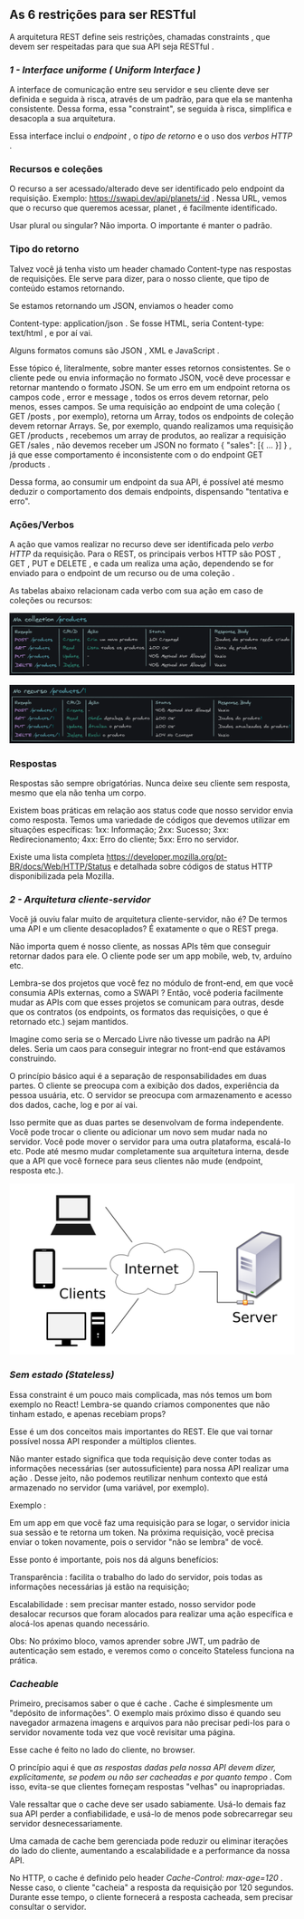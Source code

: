 ## As 6 restrições para ser RESTful

A arquitetura REST define seis restrições, chamadas constraints , que devem ser respeitadas para que sua API seja RESTful .

### *1 - Interface uniforme ( Uniform Interface )*

A interface de comunicação entre seu servidor e seu cliente deve ser definida e seguida à risca, através de um padrão, para que ela se mantenha consistente. Dessa forma, essa "constraint", se seguida à risca, simplifica e desacopla a sua arquitetura.

Essa interface inclui o *endpoint* , o *tipo de retorno* e o uso dos *verbos HTTP* .

### Recursos e coleções

O recurso a ser acessado/alterado deve ser identificado pelo endpoint da requisição. Exemplo: https://swapi.dev/api/planets/:id . Nessa URL, vemos que o recurso que queremos acessar, planet , é facilmente identificado.

Usar plural ou singular? Não importa. O importante é manter o padrão.

### Tipo do retorno
Talvez você já tenha visto um header chamado Content-type nas respostas de requisições. Ele serve para dizer, para o nosso cliente, que tipo de conteúdo estamos retornando.

Se estamos retornando um JSON, enviamos o header como 

Content-type: application/json . Se fosse HTML, seria Content-type: text/html , e por aí vai.

Alguns formatos comuns são JSON , XML e JavaScript .

Esse tópico é, literalmente, sobre manter esses retornos consistentes. Se o cliente pede ou envia informação no formato JSON, você deve processar e retornar mantendo o formato JSON. Se um erro em um endpoint retorna os campos code , error e message , todos os erros devem retornar, pelo menos, esses campos. Se uma requisição ao endpoint de uma coleção ( GET /posts , por exemplo), retorna um Array, todos os endpoints de coleção devem retornar Arrays. Se, por exemplo, quando realizamos uma requisição GET /products , recebemos um array de produtos, ao realizar a requisição GET /sales , não devemos receber um JSON no formato { "sales": [{ ... }] } , já que esse comportamento é inconsistente com o do endpoint GET /products .

Dessa forma, ao consumir um endpoint da sua API, é possível até mesmo deduzir o comportamento dos demais endpoints, dispensando "tentativa e erro".

### Ações/Verbos

A ação que vamos realizar no recurso deve ser identificada pelo *verbo HTTP* da requisição. Para o REST, os principais verbos HTTP são POST , GET , PUT e DELETE , e cada um realiza uma ação, dependendo se for enviado para o endpoint de um recurso ou de uma coleção .

As tabelas abaixo relacionam cada verbo com sua ação em caso de coleções ou recursos:

<img src="REST-collection-requests.png" alt='Verbos HTTP e ações em coleções REST
'>

<img src="REST-resource-requests.png" alt='Verbos HTTP e ações em recursos REST
'>

### Respostas

Respostas são sempre obrigatórias. Nunca deixe seu cliente sem resposta, mesmo que ela não tenha um corpo.

Existem boas práticas em relação aos status code que nosso servidor envia como resposta. Temos uma variedade de códigos que devemos utilizar em situações específicas:
  1xx: Informação;
  2xx: Sucesso;
  3xx: Redirecionamento;
  4xx: Erro do cliente;
  5xx: Erro no servidor.

Existe uma lista completa https://developer.mozilla.org/pt-BR/docs/Web/HTTP/Status e detalhada sobre códigos de status HTTP disponibilizada pela Mozilla.

### *2 - Arquitetura cliente-servidor*

Você já ouviu falar muito de arquitetura cliente-servidor, não é? De termos uma API e um cliente desacoplados? É exatamente o que o REST prega.

Não importa quem é nosso cliente, as nossas APIs têm que conseguir retornar dados para ele. O cliente pode ser um app mobile, web, tv, arduíno etc.

Lembra-se dos projetos que você fez no módulo de front-end, em que você consumia APIs externas, como a SWAPI ? Então, você poderia facilmente mudar as APIs com que esses projetos se comunicam para outras, desde que os contratos (os endpoints, os formatos das requisições, o que é retornado etc.) sejam mantidos.

Imagine como seria se o Mercado Livre não tivesse um padrão na API deles. Seria um caos para conseguir integrar no front-end que estávamos construindo.

O princípio básico aqui é a separação de responsabilidades em duas partes. O cliente se preocupa com a exibição dos dados, experiência da pessoa usuária, etc. O servidor se preocupa com armazenamento e acesso dos dados, cache, log e por aí vai.

Isso permite que as duas partes se desenvolvam de forma independente. Você pode trocar o cliente ou adicionar um novo sem mudar nada no servidor. Você pode mover o servidor para uma outra plataforma, escalá-lo etc. Pode até mesmo mudar completamente sua arquitetura interna, desde que a API que você fornece para seus clientes não mude (endpoint, resposta etc.).

<img src='client-server.png' />


### *Sem estado (Stateless)*

Essa constraint é um pouco mais complicada, mas nós temos um bom exemplo no React! Lembra-se quando criamos componentes que não tinham estado, e apenas recebiam props?

Esse é um dos conceitos mais importantes do REST. Ele que vai tornar possível nossa API responder a múltiplos clientes.

Não manter estado significa que toda requisição deve conter todas as informações necessárias (ser autossuficiente) para nossa API realizar uma ação . Desse jeito, não podemos reutilizar nenhum contexto que está armazenado no servidor (uma variável, por exemplo).

Exemplo :

Em um app em que você faz uma requisição para se logar, o servidor inicia sua sessão e te retorna um token.
Na próxima requisição, você precisa enviar o token novamente, pois o servidor "não se lembra" de você.

Esse ponto é importante, pois nos dá alguns benefícios:

  Transparência : facilita o trabalho do lado do servidor, pois todas as informações necessárias já estão na requisição;

  Escalabilidade : sem precisar manter estado, nosso servidor pode desalocar recursos que foram alocados para realizar uma ação específica e alocá-los apenas quando necessário.

Obs: No próximo bloco, vamos aprender sobre JWT, um padrão de autenticação sem estado, e veremos como o conceito Stateless funciona na prática.


### *Cacheable*

Primeiro, precisamos saber o que é cache . Cache é simplesmente um "depósito de informações". O exemplo mais próximo disso é quando seu navegador armazena imagens e arquivos para não precisar pedi-los para o servidor novamente toda vez que você revisitar uma página.

Esse cache é feito no lado do cliente, no browser.

O princípio aqui é que *as respostas dadas pela nossa API devem dizer, explicitamente, se podem ou não ser cacheadas e por quanto tempo .* Com isso, evita-se que clientes forneçam respostas "velhas" ou inapropriadas.

Vale ressaltar que o cache deve ser usado sabiamente. Usá-lo demais faz sua API perder a confiabilidade, e usá-lo de menos pode sobrecarregar seu servidor desnecessariamente.

Uma camada de cache bem gerenciada pode reduzir ou eliminar iterações do lado do cliente, aumentando a escalabilidade e a performance da nossa API.

No HTTP, o cache é definido pelo header *Cache-Control: max-age=120* . Nesse caso, o cliente "cacheia" a resposta da requisição por 120 segundos. Durante esse tempo, o cliente fornecerá a resposta cacheada, sem precisar consultar o servidor.

